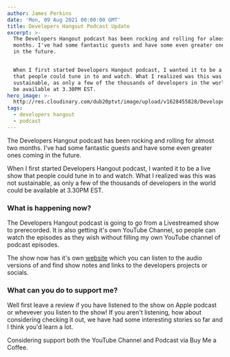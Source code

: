 ```yaml
---
author: James Perkins
date: 'Mon, 09 Aug 2021 00:00:00 GMT'
title: Developers Hangout Podcast Update
excerpt: >-
  The Developers Hangout podcast has been rocking and rolling for almost two
  months. I've had some fantastic guests and have some even greater ones coming
  in the future.


  When I first started Developers Hangout podcast, I wanted it to be a live show
  that people could tune in to and watch. What I realized was this was not
  sustainable, as only a few of the thousands of developers in the world could
  be available at 3.30PM EST.
hero_image: >-
  http://res.cloudinary.com/dub20ptvt/image/upload/v1628455828/Developers_Hangout_Update_kwfwf3.png
tags:
  - developers hangout
  - podcast
---
```

The Developers Hangout podcast has been rocking and rolling for almost two months. I've had some fantastic guests and have some even greater ones coming in the future.   
  
When I first started Developers Hangout podcast, I wanted it to be a live show that people could tune in to and watch. What I realized was this was not sustainable, as only a few of the thousands of developers in the world could be available at 3.30PM EST. 

### What is happening now?

The Developers Hangout podcast is going to go from a Livestreamed show to prerecorded. It is also getting it's own YouTube Channel, so people can watch the episodes as they wish without filling my own YouTube channel of podcast episodes.

The show now has it's own [website](https://developershangoutpodcast.com/) which you can listen to the audio versions of and find show notes and links to the developers projects or socials. 

### What can you do to support me?

Well first leave a review if you have listened to the show on Apple podcast or whevever you listen to the show! If you aren't listening, how about considering checking it out, we have had some interesting stories so far and I think you'd learn a lot. 

Considering support both the YouTube Channel and Podcast via Buy Me a Coffee. 
